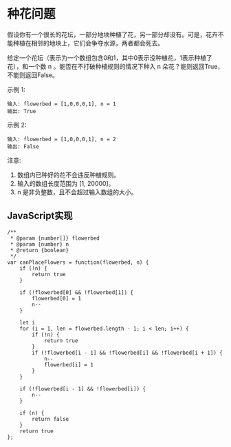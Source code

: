 # 种花问题

假设你有一个很长的花坛，一部分地块种植了花，另一部分却没有。可是，花卉不能种植在相邻的地块上，它们会争夺水源，两者都会死去。

给定一个花坛（表示为一个数组包含0和1，其中0表示没种植花，1表示种植了花），和一个数 n 。能否在不打破种植规则的情况下种入 n 朵花？能则返回True，不能则返回False。

示例 1:
```
输入: flowerbed = [1,0,0,0,1], n = 1
输出: True
```
示例 2:
```
输入: flowerbed = [1,0,0,0,1], n = 2
输出: False
```
注意:

1. 数组内已种好的花不会违反种植规则。
2. 输入的数组长度范围为 [1, 20000]。
3. n 是非负整数，且不会超过输入数组的大小。

## JavaScript实现
```
/**
 * @param {number[]} flowerbed
 * @param {number} n
 * @return {boolean}
 */
var canPlaceFlowers = function(flowerbed, n) {
    if (!n) {
        return true
    }
    
    if (!flowerbed[0] && !flowerbed[1]) {
        flowerbed[0] = 1
        n--
    }
    
    let i
    for (i = 1, len = flowerbed.length - 1; i < len; i++) {
        if (!n) {
            return true
        }
        if (!flowerbed[i - 1] && !flowerbed[i] && !flowerbed[i + 1]) {
            n--
            flowerbed[i] = 1
        }
    }
    
    if (!flowerbed[i - 1] && !flowerbed[i]) {
        n--
    }
    
    if (n) {
        return false
    }
    return true
};
```

